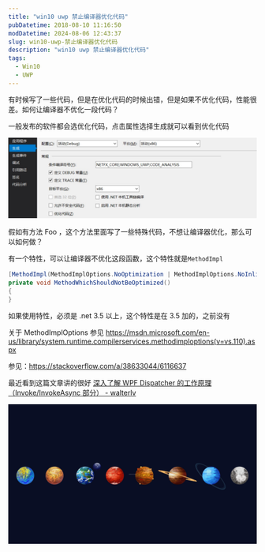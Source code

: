 ```yaml
---
title: "win10 uwp 禁止编译器优化代码"
pubDatetime: 2018-08-10 11:16:50
modDatetime: 2024-08-06 12:43:37
slug: win10-uwp-禁止编译器优化代码
description: "win10 uwp 禁止编译器优化代码"
tags:
  - Win10
  - UWP
---
```





有时候写了一些代码，但是在优化代码的时候出错，但是如果不优化代码，性能很差。如何让编译器不优化一段代码？

<!--more-->


<!-- CreateTime:2018/8/10 19:16:50 -->


<!-- csdn -->

一般发布的软件都会选优化代码，点击属性选择生成就可以看到优化代码

![](images/img-modify-c89c4ad8e8c76b4971fedd3265814d71.jpg)

假如有方法 Foo ，这个方法里面写了一些特殊代码，不想让编译器优化，那么可以如何做？

有一个特性，可以让编译器不优化这段函数，这个特性就是`MethodImpl`

```csharp
[MethodImpl(MethodImplOptions.NoOptimization | MethodImplOptions.NoInlining)]
private void MethodWhichShouldNotBeOptimized()
{
}
```

如果使用特性，必须是 .net 3.5 以上，这个特性是在 3.5 加的，之前没有

关于 MethodImplOptions 参见 https://msdn.microsoft.com/en-us/library/system.runtime.compilerservices.methodimploptions(v=vs.110).aspx

参见：https://stackoverflow.com/a/38633044/6116637

最近看到这篇文章讲的很好 [深入了解 WPF Dispatcher 的工作原理（Invoke/InvokeAsync 部分） - walterlv](https://walterlv.github.io/post/dotnet/2017/09/26/dispatcher-invoke-async.html ) 

![](images/img-modify-50d0fa061ed426002984f48bfeb064ba.jpg)

